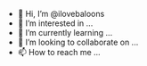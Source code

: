 - 👋 Hi, I’m @ilovebaloons
- 👀 I’m interested in ...
- 🌱 I’m currently learning ...
- 💞️ I’m looking to collaborate on ...
- 📫 How to reach me ...

<!---
ilovebaloons/ilovebaloons is a ✨ special ✨ repository because its `README.md` (this file) appears on your GitHub profile.
You can click the Preview link to take a look at your changes.
--->

